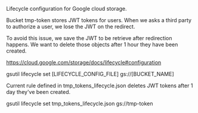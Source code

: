 Lifecycle configuration for Google cloud storage.

Bucket tmp-token stores JWT tokens for users. 
When we asks a third party to authorize a user, we lose the JWT on the redirect.

To avoid this issue, we save the JWT to be retrieve after redirection happens.
We want to delete those objects after 1 hour they have been created.

https://cloud.google.com/storage/docs/lifecycle#configuration

gsutil lifecycle set [LIFECYCLE_CONFIG_FILE] gs://[BUCKET_NAME]

Current rule defined in tmp_tokens_lifecycle.json deletes
JWT tokens after 1 day they've been created.

gsutil lifecycle set tmp_tokens_lifecycle.json gs://tmp-token
